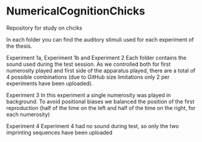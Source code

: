 # NumericalCognitionChicks
Repository for study on chciks

In each folder you can find the auditory stimuli used for each experiment of the thesis.

Experiment 1a, Experiment 1b and Experiment 2
Each folder contains the sound used during the test session. As we controlled both for first numerosity played and first side of the apparatus played, there are a total of 4 possible combinations (due to GitHub size limitations only 2 per experiments have been uploaded). 


Experiment 3
In this experiment a single numerosity was played in background. To avoid positional biases we balanced the position of the first reproduction (half of the time on the left and half of the time on the right, for each numerosity)


Experiment 4
Experiment 4 had no sound during test, so only the two imprinting sequences have been uploaded 